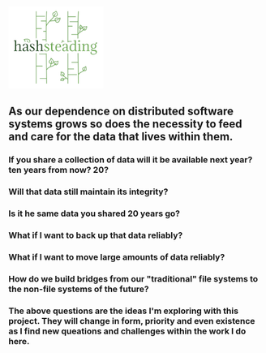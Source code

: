 ![Alt text](/hashsteadingLogo.png "HashSteading")

## As our dependence on distributed software systems grows so does the necessity to feed and care for the data that lives within them. ## 

### If you share a collection of data will it be available next year? ten years from now? 20? ###
### Will that data still maintain its integrity? ###
### Is it he same data you shared 20 years go? ###
### What if I want to back up that data reliably? ###
### What if I want to move large amounts of data reliably? ###
### How do we build bridges from our "traditional" file systems to the non-file systems of the future? ###

### The above questions are the ideas I'm exploring with this project. They will change in form, priority and even existence as I find new queations and challenges within the work I do here. ###


